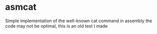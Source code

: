 asmcat
====

Simple implementation of the well-known cat command in assembly
the code may not be optimal, this is an old test I made
